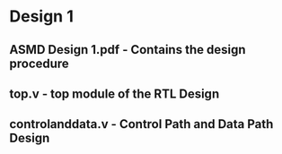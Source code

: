 # Design 1
## ASMD Design 1.pdf - Contains the design procedure
## top.v - top module of the RTL Design
## controlanddata.v - Control Path and Data Path Design
